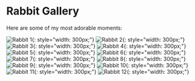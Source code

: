 # Rabbit Gallery

Here are some of my most adorable moments:

![Rabbit 1](img/1.jpeg){: style="width: 300px;"}
![Rabbit 2](img/2.jpeg){: style="width: 300px;"}
![Rabbit 3](img/3.jpg){: style="width: 300px;"}
![Rabbit 4](img/4.jpeg){: style="width: 300px;"}
![Rabbit 5](img/5.jpeg){: style="width: 300px;"}
![Rabbit 6](img/6.jpeg){: style="width: 300px;"}
![Rabbit 7](img/7.png){: style="width: 300px;"}
![Rabbit 8](img/8.jpeg){: style="width: 300px;"}
![Rabbit 9](img/9.jpeg){: style="width: 300px;"}
![Rabbit 10](img/10.jpg){: style="width: 300px;"}
![Rabbit 11](img/11.png){: style="width: 300px;"}
![Rabbit 12](img/12.png){: style="width: 300px;"}
